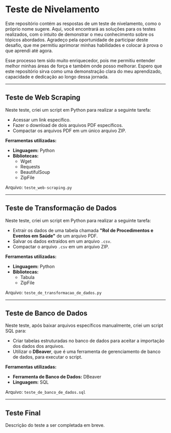 # Teste de Nivelamento

Este repositório contém as respostas de um teste de nivelamento, como o próprio nome sugere. Aqui, você encontrará as soluções para os testes realizados, com o intuito de demonstrar o meu conhecimento sobre os tópicos abordados. Agradeço pela oportunidade de participar deste desafio, que me permitiu aprimorar minhas habilidades e colocar à prova o que aprendi até agora.

Esse processo tem sido muito enriquecedor, pois me permitiu entender melhor minhas áreas de força e também onde posso melhorar. Espero que este repositório sirva como uma demonstração clara do meu aprendizado, capacidade e dedicação ao longo dessa jornada.

---

## Teste de Web Scraping

Neste teste, criei um script em Python para realizar a seguinte tarefa:

- Acessar um link específico.
- Fazer o download de dois arquivos PDF específicos.
- Compactar os arquivos PDF em um único arquivo ZIP.

**Ferramentas utilizadas:**
- **Linguagem:** Python
- **Bibliotecas:** 
  - Wget
  - Requests
  - BeautifulSoup
  - ZipFile

Arquivo: `teste_web-scraping.py`

---

## Teste de Transformação de Dados

Neste teste, criei um script em Python para realizar a seguinte tarefa:

- Extrair os dados de uma tabela chamada **"Rol de Procedimentos e Eventos em Saúde"** de um arquivo PDF.
- Salvar os dados extraídos em um arquivo `.csv`.
- Compactar o arquivo `.csv` em um arquivo ZIP.

**Ferramentas utilizadas:**
- **Linguagem:** Python
- **Bibliotecas:** 
  - Tabula
  - ZipFile

Arquivo: `teste_de_transformacao_de_dados.py`

---

## Teste de Banco de Dados

Neste teste, após baixar arquivos específicos manualmente, criei um script SQL para:

- Criar tabelas estruturadas no banco de dados para aceitar a importação dos dados dos arquivos.
- Utilizar o **DBeaver**, que é uma ferramenta de gerenciamento de banco de dados, para executar o script.

**Ferramentas utilizadas:**
- **Ferramenta de Banco de Dados:** DBeaver
- **Linguagem:** SQL

Arquivo: `teste_de_banco_de_dados.sql`

---

## Teste Final

Descrição do teste a ser completada em breve.
